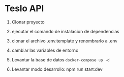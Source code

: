 
# Teslo API

1. Clonar proyecto

2. ejecutar el comando de instalacion de dependencias

3. clonar el archivo .env.template y renombrarlo a .env

4. cambiar las variables de entorno

5. Levantar la base de datos
```docker-compose up -d```

6. Levantar modo desarrollo: npm run start:dev
